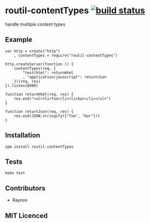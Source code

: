 # routil-contentTypes [![build status][1]][2]

handle multiple content types

## Example

    var http = create("http")
        , contentTypes = require("routil-contentTypes")

    http.createServer(function () {
        contentTypes(req, {
            "text/html": returnHtml
            , "application/javascript": returnJson
        })(req, res)
    }).listen(8080)

    function returnHtml(req, res) {
        res.end("<ul><li>foo</li><li>bar</li></ul>")
    }

    function returnJson(req, res) {
        res.end(JSON.stringify(["foo", "bar"]))
    }

## Installation

`npm install routil-contentTypes`

## Tests

`make test`

## Contributors

 - Raynos

## MIT Licenced

  [1]: https://secure.travis-ci.org/Raynos/routil-contentTypes.png
  [2]: http://travis-ci.org/Raynos/routil-contentTypes